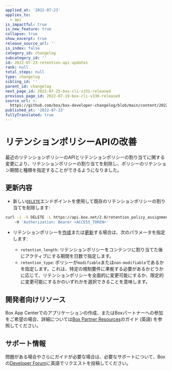 ```yaml
---
applied_at: '2022-07-23'
applies_to:
  - api
is_impactful: true
is_new_feature: true
collapse: true
show_excerpt: true
release_source_url: ''
is_index: false
category_id: changelog
subcategory_id: ''
id: 2022-07-23-retention-api-updates
rank: null
total_steps: null
type: changelog
sibling_id: ''
parent_id: changelog
next_page_id: 2022-07-25-box-cli-v331-released
previous_page_id: 2022-07-19-box-cli-v330-released
source_url: >-
  https://github.com/box/box-developer-changelog/blob/main/content/2022/07-23-retention-api-updates.md
published_at: '2022-07-23'
fullyTranslated: true
---
```

# リテンションポリシーAPIの改善

最近のリテンションポリシーのAPIとリテンションポリシーの割り当てに関する変更により、リテンションポリシーの割り当てを削除し、ポリシーのリテンション期間と種類を指定することができるようになりました。

<!-- more -->

## 更新内容

* 新しい[`DELETE`][1]エンドポイントを使用して既存のリテンションポリシーの割り当てを削除します:

```bash
curl -i -X DELETE -L https://api.box.net/2.0/retention_policy_assignments/123456/
    -H 'Authorization: Bearer <ACCESS_TOKEN>' 
```

* リテンションポリシーを[作成][2]または[更新][3]する場合は、次のパラメータを指定します:

  * `retention_length`: リテンションポリシーをコンテンツに割り当てた後にアクティブにする期間を日数で指定します。
  * `retention_type`: ポリシーが`modifiable`または`non-modifiable`であるかを指定します。これは、特定の規制要件に準拠する必要があるかどうかに応じて、リテンションポリシーを全面的に変更可能にするか、限定的に変更可能にするかのいずれかを選択できることを意味します。 

## 開発者向けリソース

Box App Centerでのアプリケーションの作成、またはBoxパートナーへの参加をご希望の場合、詳細については[Box Partner Resources][4]のガイド (英語) を参照してください。

## サポート情報

問題がある場合やさらにガイドが必要な場合は、必要なサポートについて、Boxの[Developer Forum][5]に英語でリクエストを投稿してください。

[1]: e://delete-retention-policy-assignments-id

[2]: e://post-retention-policies

[3]: e://put-retention-policies-id

[4]: https://support.box.com/hc/en-us/sections/360009473734-Box-Partner-Resources

[5]: https://support.box.com/hc/en-us/community/topics/360001932973-Platform-and-Developer-Forum
